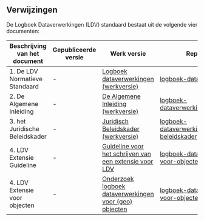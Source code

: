 ## Verwijzingen

De Logboek Dataverwerkingen (LDV) standaard bestaat uit de volgende vier documenten:

| Beschrijving van het document           | Gepubliceerde versie                  | Werk versie                             | Repository                                                   |
| --------------------------------------- | ------------------------------------- | --------------------------------------- | ------------------------------------------------------------ |
| 1. De LDV Normatieve Standaard | - | [Logboek dataverwerkingen (werkversie)](https://logius-standaarden.github.io/logboek-dataverwerkingen/) | [logboek-dataverwerkingen](https://github.com/Logius-standaarden/logboek-dataverwerkingen) |
| 2. De Algemene Inleiding | - | [De Algemene Inleiding (werkversie)](https://logius-standaarden.github.io/logboek-dataverwerkingen_Inleiding/)|[logboek-dataverwerkingen_Inleiding](https://github.com/Logius-standaarden/logboek-dataverwerkingen_Inleiding)|
| 3. het Juridische Beleidskader | - |[Juridisch Beleidskader (werkversie)](https://logius-standaarden.github.io/logboek-dataverwerkingen_Juridisch-beleidskader/)|[logboek-dataverwerkingen_Juridisch-beleidskader](https://github.com/Logius-standaarden/logboek-dataverwerkingen_Juridisch-beleidskader/)|
| 4. LDV Extensie Guideline | - |[Guideline voor het schrijven van een extensie voor LDV](https://geonovum.github.io/logboek-dataverwerkingen-voor-objecten/)|[logboek-dataverwerkingen-voor-objecten](https://github.com/geonovum/logboek-dataverwerkingen-voor-objecten/)|
| 4. LDV Extensie voor objecten | - |[Onderzoek logboek dataverwerkingen voor (geo) objecten](https://geonovum.github.io/logboek-dataverwerkingen-voor-objecten/)|[logboek-dataverwerkingen-voor-objecten](https://github.com/geonovum/logboek-dataverwerkingen-voor-objecten/)|
